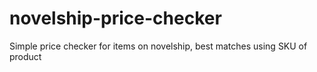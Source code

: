 # novelship-price-checker

Simple price checker for items on novelship, best matches using SKU of product
